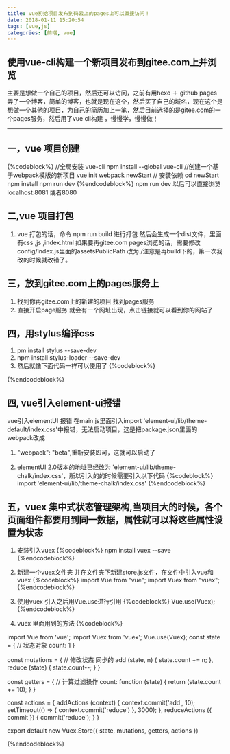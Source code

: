 ```yaml
---
title: vue初始项目发布到码云上的pages上可以直接访问！
date: 2018-01-11 15:20:54
tags: [vue,js]
categories: [前端, vue]
---
```

## 使用vue-cli构建一个新项目发布到gitee.com上并浏览
主要是想做一个自己的项目，然后还可以访问，之前有用hexo ＋ github pages 弄了一个博客，简单的博客，也就是现在这个，然后买了自己的域名，现在这个是想做一个其他的项目，为自己的简历加上一笔，然后目前选择的是gitee.com的一个pages服务，然后用了vue cli构建 ，慢慢学，慢慢做！
* * *
## 一，vue 项目创建
{%codeblock%}
//全局安装 vue-cli
npm install --global vue-cli
//创建一个基于webpack模版的新项目
vue init webpack newStart
// 安装依赖
cd newStart
npm install 
npm run dev
{%endcodeblock%}
npm run dev 以后可以直接浏览  localhost:8081 或者8080


## 二,vue 项目打包
 1. vue 打包的话，命令 npm run build 进行打包  然后会生成一个dist文件，里面有css ,js ,index.html
 如果要再gitee.com pages浏览的话，需要修改config/index.js里面的assetsPublicPath 改为./注意是再build下的，第一次我改的时候就改错了。


 ## 三，放到gitee.com上的pages服务上 
  1. 找到你再gitee.com上的新建的项目 找到pages服务
  2. 直接开启page服务 就会有一个网址出现，点击链接就可以看到你的网站了

##  四，用stylus编译css 
  1. pm install stylus --save-dev
  2. npm install stylus-loader --save-dev
  3. 然后就像下面代码一样可以使用了
{%codeblock%}
<style scoped lang="stylus">
h1
  font-size 20px
a
  border 1px solid #fff
</style>
{%endcodeblock%}

## 四, vue引入element-ui报错
vue引入elementUI 报错
在main.js里面引入import 'element-ui/lib/theme-default/index.css'中报错，无法启动项目，这是把package.json里面的webpack改成

1. "webpack": "beta",重新安装即可，这就可以启动了

2. elementUI 2.0版本的地址已经改为 'element-ui/lib/theme-chalk/index.css'，所以引入的的时候需要引入以下代码
{%codeblock%}
import 'element-ui/lib/theme-chalk/index.css'
{%endcodeblock%}


## 五，vuex 集中式状态管理架构,当项目大的时候，各个页面组件都要用到同一数据，属性就可以将这些属性设置为状态 
 1. 安装引入vuex
 {%codeblock%}
 npm install vuex --save 
 {%endcodeblock%}

 2. 新建一个vuex文件夹 并在文件夹下新建store.js文件，在文件中引入vue和vuex
 {%codeblock%}
 import Vue from "vue";
 import Vuex from "vuex";
 {%endcodeblock%}

 3. 使用vuex 引入之后用Vue.use进行引用
{%codeblock%}
Vue.use(Vuex);
{%endcodeblock%}
 
 4. vuex 里面用到的方法
{%codeblock%}

import Vue from 'vue';
import Vuex from 'vuex';
Vue.use(Vuex);
const state = {     // 状态对象
  count: 1
}

const mutations = {  // 修改状态 同步的
  add (state, n) {
    state.count += n;
  },
  reduce (state) {
    state.count--;
  }
}

const getters = {     // 计算过滤操作
  count: function (state) {
    return (state.count += 10);
  }
}

const actions = {
  addActions (context) {
    context.commit('add', 10);
    setTimeout(() => { context.commit('reduce') }, 3000);
  },
  reduceActions ({ commit }) {
    commit('reduce');
  }
}

export default new Vuex.Store({
  state,
  mutations,
  getters,
  actions
})

{%endcodeblock%}